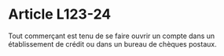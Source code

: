 # Article L123-24

Tout commerçant est tenu de se faire ouvrir un compte dans un établissement de crédit ou dans un bureau de chèques postaux.